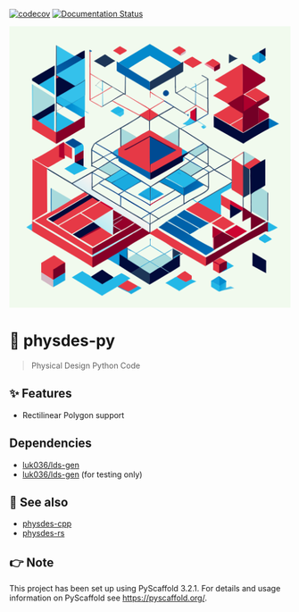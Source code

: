 [![codecov](https://codecov.io/gh/luk036/physdes-py/branch/main/graph/badge.svg?token=EIv4D8NlYj)](https://codecov.io/gh/luk036/physdes-py)
[![Documentation Status](https://readthedocs.org/projects/physdes-py/badge/?version=latest)](https://physdes-py.readthedocs.io/en/latest/?badge=latest)

<p align="center">
  <img src="./rectilinear-shapes-for-vlsi-physical-desgin.svg"/>
</p>

# 🧱 physdes-py

> Physical Design Python Code

## ✨ Features

- Rectilinear Polygon support

## Dependencies

- [luk036/lds-gen](https://github.com/luk036/mywheel)
- [luk036/lds-gen](https://github.com/luk036/lds-gen) (for testing only)

## 👀 See also

- [physdes-cpp](https://github.com/luk036/physdes-cpp)
- [physdes-rs](https://github.com/luk036/physdes-rs)

## 👉 Note

This project has been set up using PyScaffold 3.2.1. For details and usage
information on PyScaffold see <https://pyscaffold.org/>.
